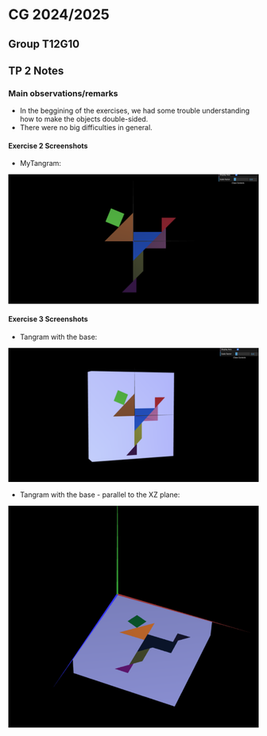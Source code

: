 # CG 2024/2025

## Group T12G10

## TP 2 Notes

### Main observations/remarks 
- In the beggining of the exercises, we had some trouble understanding how to make the objects double-sided.
- There were no big difficulties in general.

#### Exercise 2 Screenshots

- MyTangram: 

![MyTangram](screenshots/cg-t12-g10-tp2-1.png)

#### Exercise 3 Screenshots

- Tangram with the base:

![MyUnitCube](screenshots/cg-t12-g10-tp2-2.png)

- Tangram with the base - parallel to the XZ plane:

![MyUnitCube](screenshots/cg-t12-g10-tp2-3.png)
